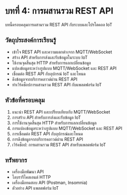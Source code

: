 # บทที่ 4: การผสานรวม REST API

บทนี้ครอบคลุมการผสานรวม REST API กับระบบและโปรโตคอล IoT

## วัตถุประสงค์การเรียนรู้

- เข้าใจ REST API และความแตกต่างจาก MQTT/WebSocket
- สร้าง API สำหรับการส่งและรับข้อมูลในระบบ IoT
- ใช้งานจุดสิ้นสุด HTTP สำหรับการแลกเปลี่ยนข้อมูล
- แปลงข้อมูลระหว่างรูปแบบ MQTT/WebSocket และ REST API
- เชื่อมต่อ REST API กับอุปกรณ์ IoT และโหนด
- ดึงข้อมูลจากบริการคลาวด์ผ่าน REST API
- ทำเวิร์คช็อปการผสานรวม REST API กับแพลตฟอร์ม IoT

## หัวข้อที่ครอบคลุม

1. แนะนำ REST API และเปรียบเทียบกับ MQTT/WebSocket
2. การสร้าง API สำหรับการส่งและรับข้อมูล IoT
3. การใช้งานจุดสิ้นสุด HTTP สำหรับการแลกเปลี่ยนข้อมูล
4. การแปลงข้อมูลระหว่างรูปแบบ MQTT/WebSocket และ REST API
5. การเชื่อมต่อ REST API กับอุปกรณ์และโหนด
6. การดึงข้อมูลจากบริการคลาวด์ผ่าน REST API
7. เวิร์คช็อป: การผสานรวม REST API สำหรับแพลตฟอร์ม IoT

## ทรัพยากร

- เครื่องมือพัฒนา API
- ไลบรารีไคลเอนต์ HTTP
- เครื่องมือทดสอบ API (Postman, Insomnia)
- ตัวอย่าง API แพลตฟอร์ม IoT
